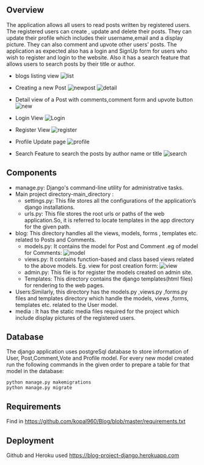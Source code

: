 ## Overview


The application allows all users to  read posts written by registered users. The registered users can create , update and delete their posts. They can update their profile which includes their username,email and a display picture. They can also comment and upvote other users’ posts. The application as expected also has a login and SignUp form for users who wish to register and login to the website. Also it has a search feature that allows users to search posts by their title or author.
- blogs listing view
	![list](https://user-images.githubusercontent.com/62306638/89673208-953aa800-d903-11ea-8a8d-b71269561a36.PNG)
- Creating a new Post
	![newpost](https://user-images.githubusercontent.com/62306638/89671546-cb2a5d00-d900-11ea-9ccc-9f37f2ff4d33.PNG)
	![detail](https://user-images.githubusercontent.com/62306638/89671673-09278100-d901-11ea-8764-1a2b5bbd7ec5.PNG)
- Detail view of a Post with comments,comment form and upvote button
	![new](https://user-images.githubusercontent.com/62306638/90896579-86fb8a00-e3e1-11ea-838b-c5e558a624bd.png)

- Login View
	![Login](https://user-images.githubusercontent.com/62306638/89672384-30328280-d902-11ea-8d15-56ae927975a4.PNG)
- Register View
	![register](https://user-images.githubusercontent.com/62306638/89672451-4b9d8d80-d902-11ea-9c59-0d20c2cd0618.PNG)
- Profile Update page
	![profile](https://user-images.githubusercontent.com/62306638/89674226-70473480-d905-11ea-9568-42cfaf227fc3.PNG)
- Search Feature to search the posts by author name or title
	![search](https://user-images.githubusercontent.com/62306638/89672545-74258780-d902-11ea-87f7-1b4f78744ba6.PNG)
	
## Components

- manage.py: Django's command-line utility for administrative tasks.
- Main project directory-main_directory :
	- settings.py: This file stores all the configurations of the application’s django installations. 
	- urls.py: This file stores the root urls or paths of the web application.So, it is referred to locate templates in the app directory for the given path.
- blog: This directory handles all the views, models, forms , templates etc. related to Posts and Comments.
	- models.py: It contains the model for Post and Comment .eg of model for Comments:
		![model](https://user-images.githubusercontent.com/62306638/89701825-479c5a80-d958-11ea-9a96-00e6a126942f.PNG)
	- views.py:  It contains function-based and class based views related to the above models. Eg. view for post creation form:
		![view](https://user-images.githubusercontent.com/62306638/89701839-6b5fa080-d958-11ea-903a-c179e0df779a.PNG)
	- admin.py: This file is for register the models created on admin site.
	- Templates: This directory contains the django templates(html files) for rendering to the web pages.
- Users:Similarly, this directory  has the models.py ,views.py ,forms.py files and templates directory which handle the models, views ,forms, templates etc. related to the User model.
- media : It has the static media files required for the project which include display pictures of the registered users.

## Database

The django application uses postgreSql database to store information of User, Post,Comment,Vote and Profile model.
For every new model created run the following commands in the given order to prepare a table for that model in the database:
```
python manage.py makemigrations
python manage.py migrate
```
## Requirements

Find in https://github.com/kopal960/Blog/blob/master/requirements.txt

## Deployment

Github and Heroku used
https://blog-project-django.herokuapp.com
